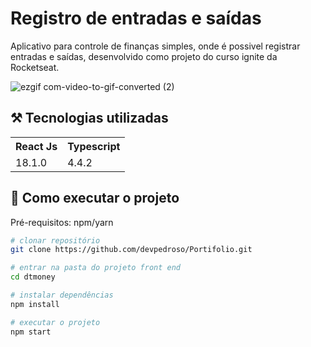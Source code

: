 # Registro de entradas e saídas

Aplicativo para controle de finanças simples, onde é possivel registrar entradas e saídas, desenvolvido como projeto do curso ignite da Rocketseat.

![ezgif com-video-to-gif-converted (2)](https://github.com/devpedroso/Portifolio/assets/47677411/574f9c48-7c7c-4057-851a-4e1a88bebd30)

## ⚒️ Tecnologias utilizadas
<table>
  <tr>
    <th>React Js</th>
    <th>Typescript</th>
  </tr>
  <tr>
    <td>18.1.0</td>
    <td>4.4.2</td>
  </tr>
</table>

## 🚀 Como executar o projeto
Pré-requisitos: npm/yarn

```bash
# clonar repositório
git clone https://github.com/devpedroso/Portifolio.git

# entrar na pasta do projeto front end
cd dtmoney

# instalar dependências
npm install

# executar o projeto
npm start
```
